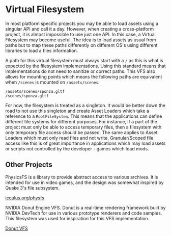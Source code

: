 <!--
- Copyright (c) 2021-2022, Arm Limited and Contributors
-
- SPDX-License-Identifier: Apache-2.0
-
- Licensed under the Apache License, Version 2.0 the "License";
- you may not use this file except in compliance with the License.
- You may obtain a copy of the License at
-
-     http://www.apache.org/licenses/LICENSE-2.0
-
- Unless required by applicable law or agreed to in writing, software
- distributed under the License is distributed on an "AS IS" BASIS,
- WITHOUT WARRANTIES OR CONDITIONS OF ANY KIND, either express or implied.
- See the License for the specific language governing permissions and
- limitations under the License.
-
-->

# Virtual Filesystem

In most platform specific projects you may be able to load assets using a singular API and call it a day. However, when creating a cross-platform project, it is almost impossible to use just one API. In this case, a Virtual Filesystem may become useful. The idea is to load assets as usual from paths but to map these paths differently on different OS's using different libraries to load a files information.

A path for this virtual filesystem must always start with a `/` as this is what is expected by the filesystem implementations. Using this standard means that implementations do not need to sanitize or correct paths. This VFS also allows for mounting points which means the following paths are equivalent when `/scenes` is mounted on `/assets/scenes`.

```
/assets/scenes/sponza.gltf
/scenes/sponza.gltf
```

For now, the filesystem is treated as a singleton. It would be better down the road to not use this singleton and create Asset Loaders which take a reference to a `RootFileSystem`. This means that the applications can define different file systems for different purposes. For instance, if a part of the project must only be able to access temporary files, then a filesystem with only temporary file access should be passed. The same applies to Asset Loaders which must only read files and not write. Granular/Scoped file access like this is of great importance in applications which may load assets or scripts not controlled by the developer - games which load mods.

## Other Projects

PhysicsFS is a library to provide abstract access to various archives. It is intended for use in video games, and the design was somewhat inspired by Quake 3's file subsystem.

[icculus.org/physfs](https://icculus.org/physfs/)

NVIDIA Donut Engine VFS. Donut is a real-time rendering framework built by NVIDIA DevTech for use in various prototype renderers and code samples. This filesystem was used for inspiration for this VFS implementation.

[Donut VFS](https://github.com/NVIDIAGameWorks/donut/tree/main/include/donut/core/vfs)